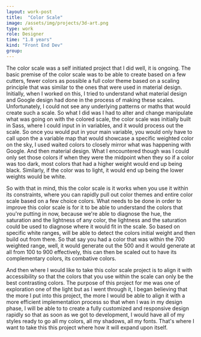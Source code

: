 ```yaml
---
layout: work-post
title:  "Color Scale"
image: /assets/img/projects/3d-art.png
type: work
role: Designer
time: "1.8 years"
kind: "Front End Dev"
group:
---
```


The color scale was a self initiated project that I did well, it is ongoing.
 The basic premise of the color scale was to be able to create based on a few cutters, fewer colors as possible a full color theme based on a scaling principle that was similar to the ones that were used in material design. Initially, when I worked on this, I tried to understand what material design and Google design had done in the process of making these scales. Unfortunately, I could not see any underlying patterns or maths that would create such a scale. So what I did was I had to alter and change manipulate what was going on with the colored scale, the color scale was initially built in Sass, where I could input in in variables, and it would process out the scale. So once you would put in your main variable, you would only have to call upon the a variable map that would showcase a specific weighted color on the sky, I used waited colors to closely mirror what was happening with Google. And then material design. What I encountered though was I could only set those colors if when they were the midpoint when they so if a color was too dark, most colors that had a higher weight would end up being black. Similarly, if the color was to light, it would end up being the lower weights would be white.
 
  So with that in mind, this the color scale is it works when you use it within its constraints, where you can rapidly pull out color themes and entire color scale based on a few choice colors. What needs to be done in order to improve this color scale is for it to be able to understand the colors that you're putting in now, because we're able to diagnose the hue, the saturation and the lightness of any color, the lightness and the saturation could be used to diagnose where it would fit in the scale. So based on specific white ranges, will be able to detect the colors initial weight and then build out from there. So that say you had a color that was within the 700 weighted range, well, it would generate out the 500 and it would generate at all from 100 to 900 effectively, this can then be scaled out to have its complementary colors, its combative colors.
  
And then where I would like to take this color scale project is to align it with accessibility so that the colors that you use within the scale can only be the best contrasting colors. The purpose of this project for me was one of exploration one of the light but as I went through it, I began believing that the more I put into this project, the more I would be able to align it with a more efficient implementation process so that when I was in my design phase, I will be able to to create a fully customized and responsive design rapidly so that as soon as we got to development, I would have all of my styles ready to go all my colors, all my shadows, all my fonts. That's where I want to take this this project where how it will expand upon itself.
